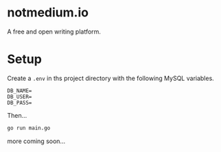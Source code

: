 notmedium.io
===

A free and open writing platform.

# Setup

Create a `.env` in ths project directory with the following MySQL variables.

```
DB_NAME=
DB_USER=
DB_PASS=
```

Then...

```bash
go run main.go
```

more coming soon...
